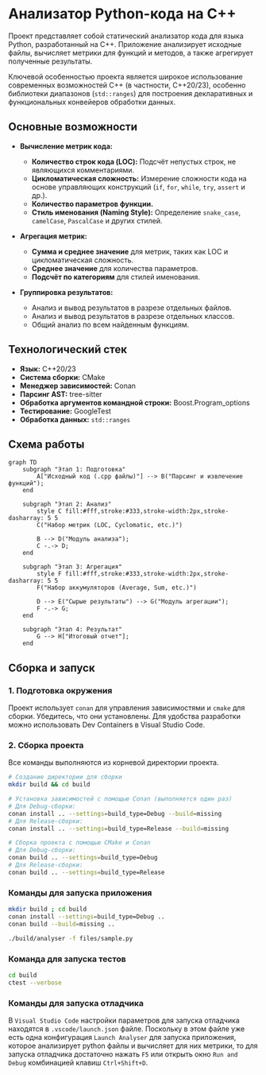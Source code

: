 # Анализатор Python-кода на C++

Проект представляет собой статический анализатор кода для языка Python, разработанный на C++. Приложение анализирует исходные файлы, вычисляет метрики для функций и методов, а также агрегирует полученные результаты.

Ключевой особенностью проекта является широкое использование современных возможностей C++ (в частности, C++20/23), особенно библиотеки диапазонов (`std::ranges`) для построения декларативных и функциональных конвейеров обработки данных.

## Основные возможности

- **Вычисление метрик кода:**
  - **Количество строк кода (LOC):** Подсчёт непустых строк, не являющихся комментариями.
  - **Цикломатическая сложность:** Измерение сложности кода на основе управляющих конструкций (`if`, `for`, `while`, `try`, `assert` и др.).
  - **Количество параметров функции.**
  - **Стиль именования (Naming Style):** Определение `snake_case`, `camelCase`, `PascalCase` и других стилей.

- **Агрегация метрик:**
  - **Сумма и среднее значение** для метрик, таких как LOC и цикломатическая сложность.
  - **Среднее значение** для количества параметров.
  - **Подсчёт по категориям** для стилей именования.

- **Группировка результатов:**
  - Анализ и вывод результатов в разрезе отдельных файлов.
  - Анализ и вывод результатов в разрезе отдельных классов.
  - Общий анализ по всем найденным функциям.

## Технологический стек

- **Язык:** C++20/23
- **Система сборки:** CMake
- **Менеджер зависимостей:** Conan
- **Парсинг AST:** tree-sitter
- **Обработка аргументов командной строки:** Boost.Program_options
- **Тестирование:** GoogleTest
- **Обработка данных:** `std::ranges`

## Схема работы

```mermaid
graph TD
    subgraph "Этап 1: Подготовка"
        A["Исходный код (.cpp файлы)"] --> B("Парсинг и извлечение функций");
    end

    subgraph "Этап 2: Анализ"
        style C fill:#fff,stroke:#333,stroke-width:2px,stroke-dasharray: 5 5
        C("Набор метрик (LOC, Cyclomatic, etc.)")

        B --> D("Модуль анализа");
        C -.-> D;
    end
    
    subgraph "Этап 3: Агрегация"
        style F fill:#fff,stroke:#333,stroke-width:2px,stroke-dasharray: 5 5
        F("Набор аккумуляторов (Average, Sum, etc.)")

        D --> E("Сырые результаты") --> G("Модуль агрегации");
        F -.-> G;
    end

    subgraph "Этап 4: Результат"
        G --> H["Итоговый отчет"];
    end
```

## Сборка и запуск

### 1. Подготовка окружения

Проект использует `conan` для управления зависимостями и `cmake` для сборки. Убедитесь, что они установлены. Для удобства разработки можно использовать Dev Containers в Visual Studio Code.

### 2. Сборка проекта

Все команды выполняются из корневой директории проекта.

```bash
# Создание директории для сборки
mkdir build && cd build

# Установка зависимостей с помощью Conan (выполняется один раз)
# Для Debug-сборки:
conan install .. --settings=build_type=Debug --build=missing
# Для Release-сборки:
conan install .. --settings=build_type=Release --build=missing

# Сборка проекта с помощью CMake и Conan
# Для Debug-сборки:
conan build .. --settings=build_type=Debug
# Для Release-сборки:
conan build .. --settings=build_type=Release
```

### Команды для запуска приложения


```bash
mkdir build ; cd build
conan install --settings=build_type=Debug ..
conan build --build=missing ..

./build/analyser -f files/sample.py
```

### Команда для запуска тестов

```bash
cd build
ctest --verbose
```

### Команды для запуска отладчика

В `Visual Studio Code` настройки параметров для запуска отладчика находятся в `.vscode/launch.json` файле. Поскольку в этом файле уже есть одна конфигурация `Launch Analyser` для запуска приложения, которое анализирует python файлы и вычисляет для них метрики, то для запуска отладчика достаточно нажать `F5` или открыть окно `Run and Debug` комбинацией клавиш `Ctrl+Shift+D`.

